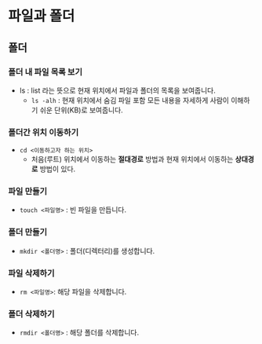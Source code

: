 # 파일과 폴더
## 폴더
### 폴더 내 파일 목록 보기
* ls : list 라는 뜻으로 현재 위치에서 파일과 폴더의 목록을 보여줍니다.
  * `ls -alh` : 현재 위치에서 숨김 파일 포함 모든 내용을 자세하게 사람이 이해하기 쉬운 단위(KB)로 보여줍니다.

### 폴더간 위치 이동하기
* `cd <이동하고자 하는 위치>`
  * 처음(루트) 위치에서 이동하는 **절대경로** 방법과 현재 위치에서 이동하는 **상대경로** 방법이 있다.

### 파일 만들기
* `touch <파일명>` : 빈 파일을 만듭니다.

### 폴더 만들기
* `mkdir <폴더명>` : 폴더(디렉터리)를 생성합니다.

### 파일 삭제하기
* `rm <파일명>`: 해당 파일을 삭제합니다.

### 폴더 삭제하기
* `rmdir <폴더명>` : 해당 폴더를 삭제합니다.